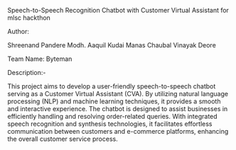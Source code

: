 Speech-to-Speech Recognition Chatbot with Customer Virtual Assistant for mlsc hackthon

Author:

Shreenand Pandere
Modh. Aaquil Kudai
Manas Chaubal
Vinayak Deore

Team Name: Byteman

Description:-

This project aims to develop a user-friendly speech-to-speech chatbot serving as a Customer Virtual Assistant (CVA). By utilizing natural language processing (NLP) and machine learning techniques, it provides a smooth and interactive experience. The chatbot is designed to assist businesses in efficiently handling and resolving order-related queries. With integrated speech recognition and synthesis technologies, it facilitates effortless communication between customers and e-commerce platforms, enhancing the overall customer service process.

